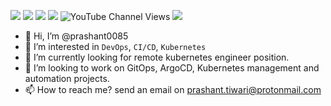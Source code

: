 [<img src="https://img.shields.io/badge/github-%2312100E.svg?&style=for-the-badge&logo=github&logoColor=white&color=black" />](https://github.com/prashant0085)
[<img src="https://img.shields.io/badge/instagram-%2312100E.svg?&style=for-the-badge&logo=instagram&color=405DE6" />](https://instagram.com/prashant_Devops) 
[<img src="https://img.shields.io/badge/linkedin-%230077B5.svg?&style=for-the-badge&logo=linkedin&logoColor=white" />](https://www.linkedin.com/in/prashant0085/)
[<img src="https://img.shields.io/badge/youtube-%230077B5.svg?&style=for-the-badge&logo=youtube&logoColor=white&color=FF0000" />](https://www.youtube.com/channel/UCKOyKkv6jeAhFZw-xp4aqdw)
![YouTube Channel Views](https://img.shields.io/youtube/channel/views/UCKOyKkv6jeAhFZw-xp4aqdw)
[<img src="https://img.shields.io/badge/webiste-visit-green" />](https://www.prashanttiwari.dev/)


- 👋 Hi, I’m @prashant0085
- 👀 I’m interested in `DevOps`, `CI/CD`, `Kubernetes`
- 🌱 I’m currently looking for remote kubernetes engineer position.
- 💞️ I’m looking to work on GitOps, ArgoCD, Kubernetes management and automation projects.
- 📫 How to reach me? send an email on <prashant.tiwari@protonmail.com>

<!---
prashant0085/prashant0085 is a ✨ special ✨ repository because its `README.md` (this file) appears on your GitHub profile.
You can click the Preview link to take a look at your changes.
--->
